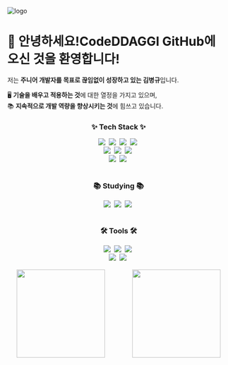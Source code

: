 ![logo](https://github.com/user-attachments/assets/6102505c-abd5-4e92-a4c0-27f746472b35)

# 👋 안녕하세요!CodeDDAGGI GitHub에 오신 것을 환영합니다!

저는 **주니어 개발자를 목표로 끊임없이 성장하고 있는 김병규**입니다.

🖥️ **기술을 배우고 적용하는 것**에 대한 열정을 가지고 있으며,  
📚 **지속적으로 개발 역량을 향상시키는 것**에 힘쓰고 있습니다.

<h3 align="center">✨ Tech Stack ✨</h3>
<div align="center">
  <img src="https://img.shields.io/badge/java-007396?style=for-the-badge&logo=java&logoColor=FFD700&background=1e40af" />&nbsp
  <img src="https://img.shields.io/badge/kotlin-7F52FF?style=for-the-badge&logo=kotlin&logoColor=F0E68C&background=8b5cf6" />&nbsp
  <img src="https://img.shields.io/badge/spring%20boot-6DB33F?style=for-the-badge&logo=springboot&logoColor=ADFF2F&background=15803d" />&nbsp
  <img src="https://img.shields.io/badge/spring%20data%20jpa-6DB33F?style=for-the-badge&logo=springdata&logoColor=ADFF2F&background=10b981" />&nbsp
</div>

<div align="center">
  <img src="https://img.shields.io/badge/mariaDB-003545?style=for-the-badge&logo=mariadb&logoColor=FF4500&background=2b6cb0" />&nbsp
  <img src="https://img.shields.io/badge/mysql-4479A1?style=for-the-badge&logo=mysql&logoColor=white" />&nbsp
  <img src="https://img.shields.io/badge/h2-009639?style=for-the-badge&logo=h2&logoColor=FF6347&background=16a34a" />&nbsp
</div>

<div align="center">
  <img src="https://img.shields.io/badge/mybatis-ef4444?style=for-the-badge&logo=mybatis&logoColor=FFD700&background=ef4444" />&nbsp
  <img src="https://img.shields.io/badge/docker-2496ED?style=for-the-badge&logo=docker&logoColor=F4A460&background=0284c7" />&nbsp
</div>

<br>

<h3 align="center">📚 Studying 📚</h3>
<div align="center">
  <img src="https://img.shields.io/badge/redis-DC382D?style=for-the-badge&logo=redis&logoColor=F4A460&background=9d174d" />&nbsp
  <img src="https://img.shields.io/badge/r2dbc-00C8A8?style=for-the-badge&logo=r2dbc&logoColor=ADFF2F&background=10b981" />&nbsp
  <img src="https://img.shields.io/badge/kafka-db2777?style=for-the-badge&logo=apachekafka&logoColor=FFD700&background=db2777" />&nbsp
</div>

<br>

<h3 align="center">🛠 Tools 🛠</h3>
<div align="center">
  <img src="https://img.shields.io/badge/git-f97316?style=for-the-badge&logo=git&logoColor=F0E68C&background=f97316" />&nbsp
  <img src="https://img.shields.io/badge/github-22c55e?style=for-the-badge&logo=github&logoColor=F4A460&background=22c55e" />&nbsp
  <img src="https://img.shields.io/badge/IntelliJ%20IDEA-6b21a8?style=for-the-badge&logo=intellijidea&logoColor=F0E68C&background=6b21a8" />&nbsp
</div>

<div align="center">
  <img src="https://img.shields.io/badge/maven-be185d?style=for-the-badge&logo=maven&logoColor=F0E68C&background=be185d" />&nbsp
  <img src="https://img.shields.io/badge/gradle-9333ea?style=for-the-badge&logo=gradle&logoColor=F4A460&background=9333ea" />&nbsp
</div>
<br>

<div align="center" style="display: flex; justify-content: space-around; gap: 20px;">
  <a href="https://github.com/CodeDDAGGI">
    <img align="center" style="height:200px; width: auto;" src="https://github-readme-stats.vercel.app/api/top-langs/?username=CodeDDAGGI&layout=compact&theme=tokyonight&hide_border=true" />
  </a>
  <a href="https://github.com/CodeDDAGGI">
    <img align="center" style="height:200px; width: auto;" src="https://github-readme-stats.vercel.app/api?username=CodeDDAGGI&show_icons=true&hide_border=true&count_private=true&theme=tokyonight" />
  </a>
</div>


